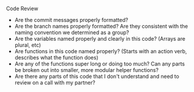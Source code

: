 Code Review

- Are the commit messages properly formatted?
- Are the branch names properly formatted? Are they consistent with the naming convention we determined as a group?
- Are the variables named properly and clearly in this code?
(Arrays are plural, etc)
- Are functions in this code named properly?
(Starts with an action verb, describes what the function does)
- Are any of the functions super long or doing too much? Can any parts be broken out into smaller, more modular helper functions?
- Are there any parts of this code that I don't understand and need to review on a call with my partner?
